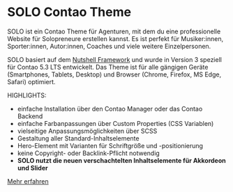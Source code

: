 # SOLO Contao Theme

SOLO ist ein Contao Theme für Agenturen, mit dem du eine professionelle Website für Solopreneure erstellen kannst. Es ist perfekt für Musiker:innen, Sporter:innen, Autor:innen, Coaches und viele weitere Einzelpersonen.

SOLO basiert auf dem [Nutshell Framework](https://github.com/nutshell-framework) und wurde in Version 3 speziell für Contao 5.3 LTS entwickelt. Das Theme ist für alle gängigen Geräte (Smartphones, Tablets, Desktop) und Browser (Chrome, Firefox, MS Edge, Safari) optimiert.

HIGHLIGHTS: 

- einfache Installation über den Contao Manager oder das Contao Backend
- einfache Farbanpassungen über Custom Properties (CSS Variablen)
- vielseitige Anpassungsmöglichkeiten über SCSS
- Gestaltung aller Standard-Inhaltselemente
- Hero-Element mit Varianten für Schriftgröße und -positionierung
- keine Copyright- oder Backlink-Pflicht notwendig
- **SOLO nutzt die neuen verschachtelten Inhaltselemente für Akkordeon und Slider**

[Mehr erfahren](https://erdmann-freunde.de/contao-themes/solo)
